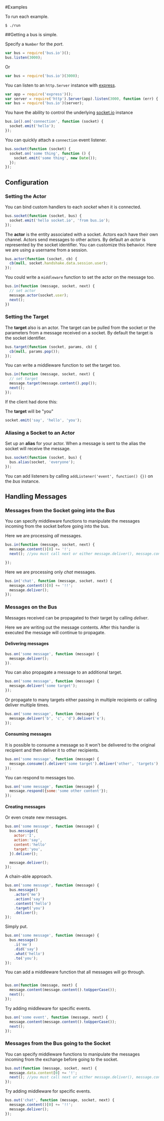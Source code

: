 #Examples

To run each example.

```
$ ./run
```

##Getting a bus is simple.

Specify a `Number` for the *port*.

```javascript
var bus = require('bus.io')();
bus.listen(3000);
```

Or

```javascript
var bus = require('bus.io')(3000);
```

You can listen to an `http.Server` instance with [express](https://github.com/visionmedia/express "express").

```javascript
var app = require('express')();
var server = require('http').Server(app).listen(3000, function (err) { });
var bus = require('bus.io')(server);
```

You have the ability to control the underlying [socket.io](https://github.com/Automattic/socket.io "socket.io") instance

```javascript
bus.io().on('connection', function (socket) {
  socket.emit('hello');
});
```

You can quickly attach a `connection` event listener.

```javascript
bus.socket(function (socket) {
  socket.on('some thing', function () {
    socket.emit('some thing', new Date());
  });
});
```

## Configuration

### Setting the Actor

You can bind custom handlers to each *socket* when it is connected.

```javascript
bus.socket(function (socket, bus) {
  socket.emit('hello socket.io', 'from bus.io');
});
```

The **actor** is the entity associated with a socket.  Actors each have their
own channel.  Actors send messages to other actors.  By default an *actor*
is represented by the socket identifier.  You can customize this behavior. 
Here we are using a username from a session.

```javascript
bus.actor(function (socket, cb) {
  cb(null, socket.handshake.data.session.user);
});
```

You could write a `middleware` function to set the actor on the message too.

```javascript
bus.in(function (message, socket, next) {
  // set actor
  message.actor(socket.user);
  next();
})
```

### Setting the Target

The **target** also is an actor.  The target can be pulled from the socket or
the parameters from a message received on a socket.  By default the target
is the socket identifier.

```javascript
bus.target(function (socket, params, cb) {
  cb(null, params.pop());
});
```

You can write a middleware function to set the target too.

```javascript
bus.in(function (message, socket, next) {
  // set target
  message.target(message.content().pop());
  next();
});
```

If the client had done this:

The **target** will be "you"

```javascript
socket.emit('say', 'hello', 'you');
```

### Aliasing a Socket to an Actor

Set up an **alias** for your actor.  When a message is sent to the alias the socket
will receive the message.

```javascript
bus.socket(function (socket, bus) {
  bus.alias(socket, 'everyone');
});
```

You can add listeners by calling `addListener('event', function() {})` on the *bus* instance.

## Handling Messages

### Messages from the Socket going into the Bus

You can specify middleware functions to manipulate the messages incoming from
the socket before going into the bus.

Here we are processing *all* messages.

```javascript
bus.in(function (message, socket, next) {
  message.content()[0] += '!';
  next(); //you must call next or either message.deliver(), message.consume(), message.respond()

});
```

Here we are processing only *chat* messages.

```javascript
bus.in('chat', function (message, socket, next) {
  message.content()[0] += '!!'; 
  message.deliver();
});
```

### Messages on the Bus

Messages received can be propagated to their target by calling *deliver*.

Here we are writing out the message contents.  After this handler is executed the 
message will continue to propagate.

#### Delivering messages

```javascript
bus.on('some message', function (message) {
  message.deliver();
}).
```

You can also propagate a message to an additional target.

```javascript
bus.on('some message', function (message) {
  message.deliver('some target');
});
```

Or propagate to  many targets either passing in multiple recipients or calling deliver multiple times.

```javascript
bus.on('some message', function (message) {
  message.deliver('b', 'c', 'd').deliver('e');
});
```

#### Consuming messages

It is possible to consume a message so it won't be delivered to the original recipient and then deliver it
to other recipients.

```javascript
bus.on('some message', function (message) {
  message.consume().deliver('some target').deliver('other', 'targets');
});
```

You can respond to messages too.

```javascript
bus.on('some message', function (message) {
  message.respond({some:'some other content'});
});
```

#### Creating messages

Or even create new messages.

```javascript
bus.on('some message', function (message) {
  bus.message({
    actor:'I',
    action:'say',
    content:'hello'
    target:'you',
  }).deliver();

  message.deliver();
});
```

A chain-able approach.

```javascript
bus.on('some message', function (message) {
  bus.message()
    .actor('me')
    .action('say')
    .content('hello')
    .target('you')
    .deliver();
});
```

Simply put.

```javascript
bus.on('some message', function (message) {
  bus.message()
    .i('me')
    .did('say')
    .what('hello')
    .to('you');
});
```

You can add a middleware function that all messages will go through.

```javascript

bus.on(function (message, next) {
  message.content(message.content().toUpperCase());
  next();
});

```

Try adding middleware for specific events.

```javascript
bus.on('some event', function (message, next) {
  message.content(message.content().toUpperCase());
  next();
});
```

### Messages from the Bus going to the Socket

You can specify middleware functions to manipulate the messages incoming from
the exchange before going to the socket.

```javascript
bus.out(function (message, socket, next) {
  message.data.content[0] += '!';
  next(); //you must call next or either message.deliver(), message.consume(), message.respond()
});
```

Try adding middleware for specific events.

```javascript
bus.out('chat', function (message, socket, next) {
  message.content()[0] += '!!'; 
  message.deliver();
});
```

